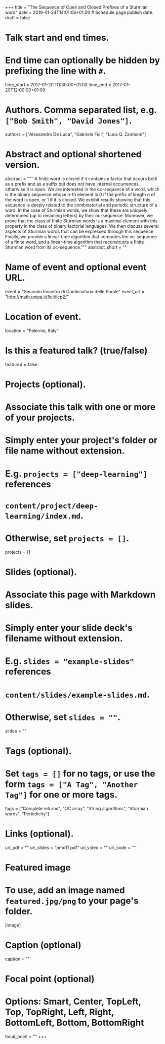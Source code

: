 +++
title = "The Sequence of Open and Closed Prefixes of a Sturmian word"
date = 2019-01-24T14:01:06+01:00  # Schedule page publish date.
draft = false

# Talk start and end times.
#   End time can optionally be hidden by prefixing the line with `#`.
time_start = 2017-01-20T11:30:00+01:00
time_end = 2017-01-20T12:00:00+01:00

# Authors. Comma separated list, e.g. `["Bob Smith", "David Jones"]`.
authors = ["Alessandro De Luca", "Gabriele Fici", "Luca Q. Zamboni"]

# Abstract and optional shortened version.
abstract = """
A finite word is closed if it contains a factor that occurs both as a prefix and
as a suffix but does not have internal occurrences, otherwise it is open. We are
interested in the oc-sequence of a word, which is the binary sequence whose
*n*-th element is 0 if the prefix of length *n* of the word is open, or 1 if it
is closed. We exhibit results showing that this sequence is deeply related to
the combinatorial and periodic structure of a word. In the case of Sturmian
words, we show that these are uniquely determined (up to renaming letters) by
their oc-sequence. Moreover, we prove that the class of finite Sturmian words is
a maximal element with this property in the class of binary factorial languages.
We then discuss several aspects of Sturmian words that can be expressed through
this sequence. Finally, we provide a linear-time algorithm that computes the
oc-sequence of a finite word, and a linear-time algorithm that reconstructs a
finite Sturmian word from its oc-sequence."""
abstract_short = ""

# Name of event and optional event URL.
event = "Secondo Incontro di Combinatoria delle Parole"
event_url = "http://math.unipa.it/fici/iicp2/"

# Location of event.
location = "Palermo, Italy"

# Is this a featured talk? (true/false)
featured = false

# Projects (optional).
#   Associate this talk with one or more of your projects.
#   Simply enter your project's folder or file name without extension.
#   E.g. `projects = ["deep-learning"]` references
#   `content/project/deep-learning/index.md`.
#   Otherwise, set `projects = []`.
projects = []

# Slides (optional).
#   Associate this page with Markdown slides.
#   Simply enter your slide deck's filename without extension.
#   E.g. `slides = "example-slides"` references
#   `content/slides/example-slides.md`.
#   Otherwise, set `slides = ""`.
slides = ""

# Tags (optional).
#   Set `tags = []` for no tags, or use the form `tags = ["A Tag", "Another Tag"]` for one or more tags.
tags = ["Complete returns", "OC array", "String algorithms", "Sturmian words", "Periodicity"]

# Links (optional).
url_pdf = ""
url_slides = "pmo17.pdf"
url_video = ""
url_code = ""

# Featured image
# To use, add an image named `featured.jpg/png` to your page's folder.
[image]
  # Caption (optional)
  caption = ""

  # Focal point (optional)
  # Options: Smart, Center, TopLeft, Top, TopRight, Left, Right, BottomLeft, Bottom, BottomRight
  focal_point = ""
+++
